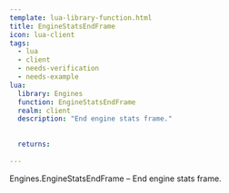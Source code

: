 ```yaml
---
template: lua-library-function.html
title: EngineStatsEndFrame
icon: lua-client
tags:
  - lua
  - client
  - needs-verification
  - needs-example
lua:
  library: Engines
  function: EngineStatsEndFrame
  realm: client
  description: "End engine stats frame."
  
  
  returns:
    
---
```


<div class="lua__search__keywords">
Engines.EngineStatsEndFrame &#x2013; End engine stats frame.
</div>
